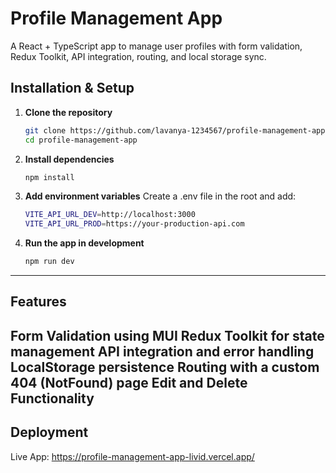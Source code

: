 # Profile Management App

A React + TypeScript app to manage user profiles with form validation, Redux Toolkit, API integration, routing, and local storage sync.

## Installation & Setup

1. **Clone the repository**
   ```bash
   git clone https://github.com/lavanya-1234567/profile-management-app.git
   cd profile-management-app
2. **Install dependencies**
   ```bash
   npm install
3. **Add environment variables**
   Create a .env file in the root and add:
   ```bash
   VITE_API_URL_DEV=http://localhost:3000
   VITE_API_URL_PROD=https://your-production-api.com
4. **Run the app in development**
   ```bash
   npm run dev
---
## Features
Form Validation using MUI
Redux Toolkit for state management
API integration and error handling
LocalStorage persistence
Routing with a custom 404 (NotFound) page
Edit and Delete Functionality
---
## Deployment
Live App: https://profile-management-app-livid.vercel.app/

